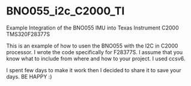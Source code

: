# BNO055_i2c_C2000_TI
Example Integration of the BNO055 IMU into Texas Instrument C2000 TMS320F28377S

This is an example of how to usen the BNO055 with the I2C in C2000 processor. I wrote the code specifically for 
F28377S. I assume that you know what to include from where and how to your project. I used ccsv6.

I spent few days to make it work then I decided to share it to save your days. BE HAPPY :)

